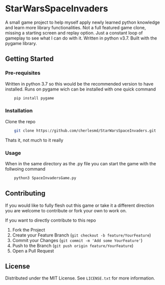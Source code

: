 # StarWarsSpaceInvaders
A small game project to help myself apply newly learned python knowledge and learn more library functionalities. Not a full featured game clone, missing a starting screen and replay option. Just a constant loop of gameplay to see what I can do with it.
Written in python v3.7.
Built with the pygame library.

## Getting Started
### Pre-requisites
Written in python 3.7 so this would be the recommended version to have installed.
Runs on pygame wich can be installed with one quick command
``` sh
    pip install pygame
```

### Installation
Clone the repo
``` sh
    git clone https://github.com/cherlesmd/StarWarsSpaceInvaders.git
```
Thats it, not much to it really

### Usage
When in the same directory as the .py file you can start the game with the follwoing command
``` sh
    python3 SpaceInvadersGame.py
```

## Contributing
If you would like to fully flesh out this game or take it a different direction you are welcome to contribute or fork your own to work on. 

If you want to directly contribute to this repo
1. Fork the Project
2. Create your Feature Branch (`git checkout -b feature/YourFeature`)
3. Commit your Changes (`git commit -m 'Add some YourFeature'`)
4. Push to the Branch (`git push origin feature/YourFeature`)
5. Open a Pull Request

## License

Distributed under the MIT License. See `LICENSE.txt` for more information.

